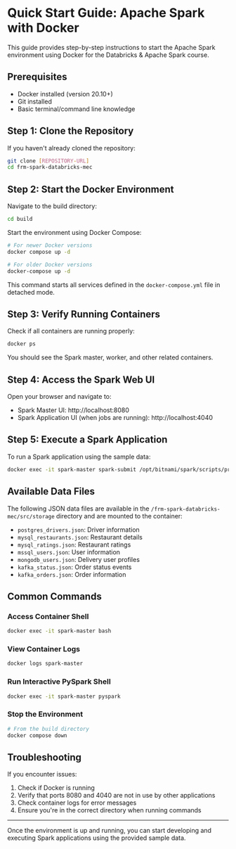# Quick Start Guide: Apache Spark with Docker

This guide provides step-by-step instructions to start the Apache Spark environment using Docker for the Databricks & Apache Spark course.

## Prerequisites

- Docker installed (version 20.10+)
- Git installed
- Basic terminal/command line knowledge

## Step 1: Clone the Repository

If you haven't already cloned the repository:

```bash
git clone [REPOSITORY-URL]
cd frm-spark-databricks-mec
```

## Step 2: Start the Docker Environment

Navigate to the build directory:

```bash
cd build
```

Start the environment using Docker Compose:

```bash
# For newer Docker versions
docker compose up -d

# For older Docker versions
docker-compose up -d
```

This command starts all services defined in the `docker-compose.yml` file in detached mode.

## Step 3: Verify Running Containers

Check if all containers are running properly:

```bash
docker ps
```

You should see the Spark master, worker, and other related containers.

## Step 4: Access the Spark Web UI

Open your browser and navigate to:
- Spark Master UI: http://localhost:8080
- Spark Application UI (when jobs are running): http://localhost:4040

## Step 5: Execute a Spark Application

To run a Spark application using the sample data:

```bash
docker exec -it spark-master spark-submit /opt/bitnami/spark/scripts/pr-3-app.py
```

## Available Data Files

The following JSON data files are available in the `/frm-spark-databricks-mec/src/storage` directory and are mounted to the container:

- `postgres_drivers.json`: Driver information
- `mysql_restaurants.json`: Restaurant details
- `mysql_ratings.json`: Restaurant ratings
- `mssql_users.json`: User information
- `mongodb_users.json`: Delivery user profiles
- `kafka_status.json`: Order status events
- `kafka_orders.json`: Order information

## Common Commands

### Access Container Shell

```bash
docker exec -it spark-master bash
```

### View Container Logs

```bash
docker logs spark-master
```

### Run Interactive PySpark Shell

```bash
docker exec -it spark-master pyspark
```

### Stop the Environment

```bash
# From the build directory
docker compose down
```

## Troubleshooting

If you encounter issues:

1. Check if Docker is running
2. Verify that ports 8080 and 4040 are not in use by other applications
3. Check container logs for error messages
4. Ensure you're in the correct directory when running commands

---

Once the environment is up and running, you can start developing and executing Spark applications using the provided sample data.